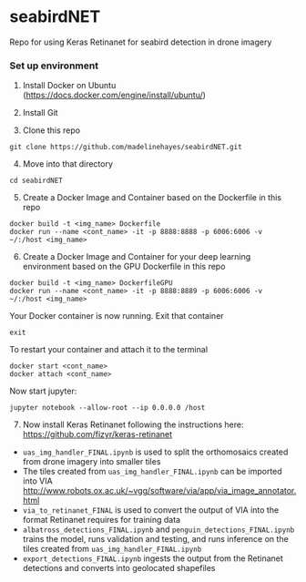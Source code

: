 # seabirdNET 

Repo for using Keras Retinanet for seabird detection in drone imagery

### Set up environment

1. Install Docker on Ubuntu (https://docs.docker.com/engine/install/ubuntu/) 

2. Install Git

3. Clone this repo 
```
git clone https://github.com/madelinehayes/seabirdNET.git
```
4. Move into that directory 
```
cd seabirdNET
```
5. Create a Docker Image and Container based on the Dockerfile in this repo
```
docker build -t <img_name> Dockerfile
docker run --name <cont_name> -it -p 8888:8888 -p 6006:6006 -v ~/:/host <img_name> 
```
6. Create a Docker Image and Container for your deep learning environment based on the GPU Dockerfile in this repo
```
docker build -t <img_name> DockerfileGPU
docker run --name <cont_name> -it -p 8888:8889 -p 6006:6006 -v ~/:/host <img_name>
```
Your Docker container is now running. Exit that container
```
exit
```
To restart your container and attach it to the terminal
```
docker start <cont_name>
docker attach <cont_name>
```
Now start jupyter:
```
jupyter notebook --allow-root --ip 0.0.0.0 /host
```
7. Now install Keras Retinanet following the instructions here: https://github.com/fizyr/keras-retinanet

* `uas_img_handler_FINAL.ipynb` is used to split the orthomosaics created from drone imagery into smaller tiles
* The tiles created from `uas_img_handler_FINAL.ipynb` can be imported into VIA http://www.robots.ox.ac.uk/~vgg/software/via/app/via_image_annotator.html
* `via_to_retinanet_FINAL` is used to convert the output of VIA into the format Retinanet requires for training data
* `albatross_detections_FINAL.ipynb` and `penguin_detections_FINAL.ipynb` trains the model, runs validation and testing, and runs inference on the tiles created from `uas_img_handler_FINAL.ipynb`
* `export_detections_FINAL.ipynb` ingests the output from the Retinanet detections and converts into geolocated shapefiles
